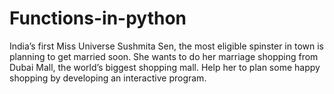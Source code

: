 # Functions-in-python

India’s first Miss Universe Sushmita Sen, the most eligible spinster in town is planning to get married soon. 
She wants to do her marriage shopping from Dubai Mall, the world’s biggest shopping mall. Help her to plan some happy shopping by developing an interactive program.
